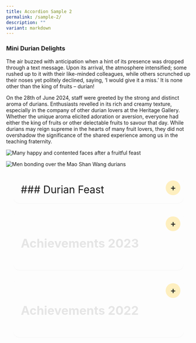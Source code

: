 ```yaml
---
title: Accordion Sample 2
permalink: /sample-2/
description: ""
variant: markdown
---
```

### Mini Durian Delights

The air buzzed with anticipation when a hint of its presence was dropped through a text message. Upon its arrival, the atmosphere intensified; some rushed up to it with their like-minded colleagues, while others scrunched up their noses yet politely declined, saying, ‘I would give it a miss.’ It is none other than the king of fruits – durian!

On the 28th of June 2024, staff were greeted by the strong and distinct aroma of durians. Enthusiasts revelled in its rich and creamy texture, especially in the company of other durian lovers at the Heritage Gallery. Whether the unique aroma elicited adoration or aversion, everyone had either the king of fruits or other delectable fruits to savour that day. While durians may reign supreme in the hearts of many fruit lovers, they did not overshadow the significance of the shared experience among us in the teaching fraternity.

<p><img alt="Many happy and contented faces after a fruitful feast" src="https://www.yiochukangsec.moe.edu.sg/images/Our%20Family/Staff/SWC%20Activities/Social/S17.png"></p>

<p><img alt="Men bonding over the Mao Shan Wang durians" src="https://www.yiochukangsec.moe.edu.sg/images/Our%20Family/Staff/SWC%20Activities/Social/S18.png"></p>


<details><summary>### Durian Feast</summary>
    <p>At the durian feast held on 31st July 2019, our staff were spoiled for choices. With a variety of fruits to choose from, the King of fruits was definitely the favourite. Staff who tried the Mao Shan Wang (MSW) durian, known to be the premium type, commented on its rich, bitter and heavily rich flavour.
     </p><p>It was indeed a great way to end the day and we had an enjoyable bonding session over the feasting.</p>
<p><img alt="Many happy and contented faces after a fruitful feast" src="https://www.yiochukangsec.moe.edu.sg/images/Our%20Family/Staff/SWC%20Activities/Social/S17.png"></p>
<p><img alt="Many happy and contented faces after a fruitful feast" src="https://www.yiochukangsec.moe.edu.sg/images/Our%20Family/Staff/SWC%20Activities/Social/S18.png"></p>
<p><img alt="Many happy and contented faces after a fruitful feast" src="https://www.yiochukangsec.moe.edu.sg/images/Our%20Family/Staff/SWC%20Activities/Social/S19.png"></p>

</details>


<details>
<summary><h3>Achievements 2023</h3></summary>
<section>
	<table>
    <thead>
        <tr>
            <th>Environment</th>
            <th></th>
        </tr>
    </thead>
    <tbody>
        <tr>
            <td>School Green Awards 2023</td>
            <td>Vanda Miss Joaquim Sustained Achievement Award</td>
        </tr>
        <tr>
            <td>Innovations &amp;amp; Enterprise</td>
            <td></td>
        </tr>
        <tr>
            <td>MOE INNERGY Award 2023</td>
            <td>Teaching and Learning Category - Bronze Award&lt;br&gt;The “Learn by Doing” Professional Development Model</td>
        </tr>
        <tr>
            <td>MOE Special Awards</td>
            <td></td>
        </tr>
        <tr>
            <td>LKY-Outstanding Normal &lt;br&gt;Course Award (NA) 2023</td>
            <td>Kylie Giam, Sec 5/2022</td>
        </tr>
        <tr>
            <td>MOE Special Awards</td>
            <td></td>
        </tr>
        <tr>
            <td>Service to Education Award 2023&lt;br&gt;(For School Advisory Committees)</td>
            <td>Ms Annie Chin (Silver)&lt;br&gt;Mr Kenneth Siow (Silver)&lt;br&gt;Mr Herald Yeo (Silver)</td>
        </tr>
        <tr>
            <td>Uniformed Groups</td>
            <td></td>
        </tr>
        <tr>
            <td>NPCC</td>
            <td>2022 Unit Overall Proficiency Award (UOPA)&lt;br&gt;\-&amp;nbsp;&amp;nbsp; Gold Award&lt;br&gt;&lt;br&gt;2023 SPF-NPCC Badge&lt;br&gt;\- Staff Sergeant, Liew Tze Wan, Sec 4&lt;br&gt;\- Staff Sergeant, Xiong Shiqi, Sec 4</td>
        </tr>
        <tr>
            <td>Red Cross Youth</td>
            <td>2022 Excellent Unit Award (EUA)&lt;br&gt;\- Gold Award&lt;br&gt;&lt;br&gt;2023 Director’s Award&lt;br&gt;\- Warrant Officer Teo Kai En, Alivia&lt;br&gt;&lt;br&gt;Ambassadors of Blood Donation Championship&lt;br&gt;\- Silver Award&lt;br&gt;&lt;br&gt;Disaster Risk Reduction Championship&lt;br&gt;\- Bronze Award&lt;br&gt;&lt;br&gt;First Aid Competition Junior (Lower Sec)&lt;br&gt;\- Silver Award&lt;br&gt;&lt;br&gt;First Aid Competition Senior (Upper Sec)&lt;br&gt;\- Bronze Award</td>
        </tr>
        <tr>
            <td>Clubs</td>
            <td></td>
        </tr>
        <tr>
            <td>Mechatronics, Aeronautics&lt;br&gt; &amp;amp; Robotics (MARs) Club</td>
            <td>IDE Series 2023 Robotics Competition&lt;br&gt;\- Top 5 out of 72 teams&lt;br&gt;&lt;br&gt;National Robotics Competition 2023&lt;br&gt;\- Finalists - 2 teams</td>
        </tr>
        <tr>
            <td>Aesthetics</td>
            <td></td>
        </tr>
        <tr>
            <td>Combined Performing Arts</td>
            <td>2023 National Day Parade: Act 4 “Shine Your Light” Dance</td>
        </tr>
        <tr>
            <td>Choir</td>
            <td>2021 SYF Presentation – Represented School under Special Provision (COVID-19)</td>
        </tr>
        <tr>
            <td>Concert Band</td>
            <td>2021 SYF Presentation – Certificate of Accomplishment</td>
        </tr>
        <tr>
            <td>Chinese Dance</td>
            <td>2021 SYF Presentation – Certificate of Accomplishment</td>
        </tr>
        <tr>
            <td>English Drama</td>
            <td>2021 SYF Presentation – Certificate of Accomplishment</td>
        </tr>
        <tr>
            <td>Indian Dance</td>
            <td>2021 SYF Presentation – Certificate of Distinction</td>
        </tr>
        <tr>
            <td>Malay Dance</td>
            <td>2021 SYF Presentation – Certificate of Accomplishment</td>
        </tr>
        <tr>
            <td>Arts Media and Design LLP</td>
            <td>2023 Voice of My Generation Music Competition Finals&lt;br&gt;&lt;br&gt;Junior Category&lt;br&gt;1st place – Team “Sound like the Morning”&lt;br&gt;\- Zhai Jun Bo, Sec 1&lt;br&gt;\- Loheath Ramesh, Sec 2&lt;br&gt;\- Louis Wong Chun Yik, Sec 2&lt;br&gt;\- Lim Wei Heng, Sec 3&lt;br&gt;\- Alex Marjanovic, Sec 3&lt;br&gt;&lt;br&gt;3rd place – Team “MCATS”&lt;br&gt;\- Clariss Ong Li Rong, Sec 3&lt;br&gt;\- Ong Tzy Yiin, Sec 3&lt;br&gt;\- Sami Sharieff II, Sec 3&lt;br&gt;\- Han Thong En, Sec 3&lt;br&gt;\- Phone Myat Thit, Sec 3</td>
        </tr>
        <tr>
            <td>Sports</td>
            <td></td>
        </tr>
        <tr>
            <td>Singapore Olympic Foundation - Peter Lim Scholarship 2023</td>
            <td>Encouragement Award&lt;br&gt;\- De Silva Ayra Chantel Taculod (For Athletics), Sec 1&lt;br&gt;</td>
        </tr>
        <tr>
            <td>Badminton</td>
            <td>National School Games C Division (Girls)&lt;br&gt;\- Top 8 South Zone</td>
        </tr>
        <tr>
            <td>Netball</td>
            <td>National School Games C Division&lt;br&gt;\- Top 6 South Zone&lt;br&gt;&lt;br&gt;National School Games B Division&lt;br&gt;\- Top 6 South Zone&lt;br&gt;&lt;br&gt;Yio Chu Kang Netball Carnival (Under 14)&lt;br&gt;\- 3rd</td>
        </tr>
        <tr>
            <td>Leadership Related</td>
            <td></td>
        </tr>
        <tr>
            <td>Our Singapore Leadership&lt;br&gt; Programme (OSLP) 2023</td>
            <td>Wong Miu Yu, Sec 4</td>
        </tr>
        <tr>
            <td>Languages and Humanities Related</td>
            <td></td>
        </tr>
        <tr>
            <td>International Model&lt;br&gt; United Nations Conference 2023</td>
            <td>Best Position Paper&lt;br&gt;\- Foo Su Fang, Sec 3</td>
        </tr>
        <tr>
            <td>National Youth&lt;br&gt; Environment Conference 2023</td>
            <td>Honourable Mentions&lt;br&gt;\- Fong Hao Zheng, Sec 4&lt;br&gt;\- Jason Boh, Sec 4</td>
        </tr>
        <tr>
            <td>Vetri Vizha 2023&lt;br&gt;Budding Writers’ Programme</td>
            <td>National Top 30 Budding Writers&lt;br&gt;\- Yoganandhan Harini Sai, Sec 4</td>
        </tr>
        <tr>
            <td>National Chinese&lt;br&gt; Challenge 2023</td>
            <td>National Top 30&lt;br&gt;\- Ji Junkai, Sec 4</td>
        </tr>
        <tr>
            <td>Inter-Secondary School&lt;br&gt; Blackout Poetry &amp;amp; Podcast Competition</td>
            <td>First Place&lt;br&gt;\- Nur Izzati Binte Jasman, Sec 3</td>
        </tr>
        <tr>
            <td>STEM Related</td>
            <td></td>
        </tr>
        <tr>
            <td>2023 All Singapore Mathematics Competition for Normal Course</td>
            <td>Individual Category:&lt;br&gt;Upper Secondary Normal Academic (Top 20)&lt;br&gt;\- 19th position - Halaharivi Shaurya Daman, Sec 3&lt;br&gt;&lt;br&gt;Lower Secondary Normal Academic (Top 20)&lt;br&gt;\- 4th position - Ong Yiting, Sec 2&lt;br&gt;\- 13th position - Ang Jun Sheng, Sec 2&lt;br&gt;&lt;br&gt;Lower Secondary Normal Technical (Top 20)&lt;br&gt;\- 11th position - Chia Li Yee, Sec 2&lt;br&gt;&lt;br&gt;Team Category:&lt;br&gt;Lower Secondary Normal Academic (1st position)&lt;br&gt;\- 1st position - Lim Jun Kai, Sec 2&lt;br&gt;\- 1st position - Ong Yiting, Sec 2&lt;br&gt;\- 1st position - Ang Jun Sheng, Sec 2</td>
        </tr>
        <tr>
            <td>NIE Mathematics Challenge 2023</td>
            <td>Higher Distinction&lt;br&gt;\- Guo Jingyi, Sec 1&lt;br&gt;\- Gui Mingyue, Sec 1&lt;br&gt;&lt;br&gt;Distinction&lt;br&gt;\- Liam Rain Ebriega Cena, Sec 1&lt;br&gt;\- Teekayuko Nathawat, Sec 1&lt;br&gt;\- Zhai Junbo, Sec 1&lt;br&gt;\- Tangsatapornpan Aukrit, Sec 1&lt;br&gt;\- Wu Jinlin, Sec 1</td>
        </tr>
        <tr>
            <td>Singapore and Asian Schools Math Olympiad (SASMO) 2023</td>
            <td>Bronze Award&lt;br&gt;\- Bowie Ong Yan Tao, Sec 2&lt;br&gt;\- Tino Seah Wei Le, Sec 2&lt;br&gt;\- Chia Yuan Kai, Sec 2&lt;br&gt;\- Elgin Tan Sie Yuan, Sec 2&lt;br&gt;\- Koh Chuen Hoe, Sec 2&lt;br&gt;\- Zaven Pang Xing Yu (Feng Xingyu), Sec 3&lt;br&gt;\- Kayen Leong Yu Ting, Sec 3&lt;br&gt;\- Kang Pin Xian, Sec 3&lt;br&gt;&lt;br&gt;Honourable Mention&lt;br&gt;\- Aaron Tan Kaixun, Sec 2&lt;br&gt;\- Pearl Aw Xue Jun (Hu Xuejun), Sec 2&lt;br&gt;\- Ramesh Loheath, Sec 2&lt;br&gt;\- Foong Qi Yuan, Ajax, Sec 2&lt;br&gt;\- Toh Shi Ming Shermin, Sec 2&lt;br&gt;\- Elise Tan Joo Hue (Chen Yuhui), Sec 2&lt;br&gt;\- Chua Dong Zhe, Sec 3</td>
        </tr>
        <tr>
            <td>Singapore Math Kangaroo Contest (SMKC) 2023</td>
            <td>Silver Award&lt;br&gt;\- Aaron Tan Kaixun, Sec 2&lt;br&gt;\- Zaven Pang Xing Yu (Feng Xingyu), Sec 3&lt;br&gt;&lt;br&gt;Bronze Award&lt;br&gt;\- Bowie Ong Yan Tao, Sec 2&lt;br&gt;\- Chia Yuan Kai, Sec 2&lt;br&gt;\- Elise Tan Joo Hue (Chen Yuhui), Sec&lt;br&gt;\- Lim Le Qi Clara, Sec 2&lt;br&gt;\- Xu You, Alden (Lin Xuyou), Sec 3&lt;br&gt;\- Kayen Leong Yu Ting, Sec 3&lt;br&gt;\- Wei Heng, Sec 3&lt;br&gt;\- Chua Dong Zhe, Sec 3&lt;br&gt;\- Jun Xi Darryl (Weng Junxi), Sec 3&lt;br&gt;&lt;br&gt;Honourable Mention&lt;br&gt;\- Wang Hong En, Sec 2&lt;br&gt;\- Clariss Ong Li Rong, Sec 3&lt;br&gt;\- Josua Valencia Van Mook, Sec 3&lt;br&gt;\- Gee Ming Xi, Sec 3</td>
        </tr>
        <tr>
            <td>43&lt;sup&gt;rd&lt;/sup&gt; International C.B. Paul Science Quiz 2023</td>
            <td>Bronze Award&lt;br&gt;\- Ong Zhi Yuan, Sec 4&lt;br&gt;&lt;br&gt;Merit Award&lt;br&gt;\- Ngan Kwan Teng, Sec 4&lt;br&gt;\- Ren Yanjia, Sec 4&lt;br&gt;&lt;br&gt;Honorable Mention&lt;br&gt;\- Kho Soong Yang, Sec 4</td>
        </tr>
        <tr>
            <td>24&lt;sup&gt;th&lt;/sup&gt; International Elementz Fair 2023</td>
            <td>Silver Award&lt;br&gt;\- Satish Kumar Pratishtha, Sec 3&lt;br&gt;\- Julian Koh Jun Rui, Sec 3&lt;br&gt;\- Ashley Farisya Binte Muhammad Faizal, Sec 3&lt;br&gt;\- Angelyn Low Shi Ning, Sec 3&lt;br&gt;\- Mohamed Aaqil Bishan, Sec 3&lt;br&gt;&lt;br&gt;Silver Award&lt;br&gt;\- Gee Ming Xi, Sec 3&lt;br&gt;\- Jolin Ang Rui En, Sec 3&lt;br&gt;\- Jasper Lim Jun Xiong, Sec 3&lt;br&gt;\- Joy Tan Jia Yi, Sec 3&lt;br&gt;\- Janice Lye Yu Tiam, Sec 3&lt;br&gt;&lt;br&gt;Bronze Award&lt;br&gt;\- Lim Rou Hui Charlynn, Sec 3&lt;br&gt;\- Lim Xu You Alden, Sec 3&lt;br&gt;\- Teow Qiao Ruo, Sec 3&lt;br&gt;\- Nazreen Fitria Izzati Binte Ngasti Wanto, Sec 3&lt;br&gt;\- Jovelynn Lim En Ting, Sec 3</td>
        </tr>
        <tr>
            <td>Singapore International STEM Innovation Challenge (SISTEMIC) 2023</td>
            <td>STEM Innovation Challenge - Silver Award (Voyager)&lt;br&gt;\- Foo Su Fang, Sec 3&lt;br&gt;\- Sami Sharieff Ii, Sec 3&lt;br&gt;\- Lim Wei Heng, Sec 3&lt;br&gt;&lt;br&gt;Design &amp;amp; Build Challenge - Most Sustainable Concept Award&lt;br&gt;\- Sami Sharieff Ii, Sec 3</td>
        </tr>
        <tr>
            <td>Singapore Science &amp;amp; Engineering Fair 2023</td>
            <td>Finalists&lt;br&gt;\- Foo Su Fang, Sec 3&lt;br&gt;\- Sami Sharieff Ii, Sec 3&lt;br&gt;\- Charlene Ng Li Shan, Sec 3</td>
        </tr>
        <tr>
            <td>---</td>
            <td></td>
        </tr>
    </tbody>
</table>

</section>

</details>

<details>
	<summary><h3>Achievements 2022</h3></summary>
<section>
<table>
    <thead>
        <tr>
            <th>Schools’ Green Award</th>
            <th>Vanda Miss Joaquim Sustained Achievement Award VIEW POST</th>
        </tr>
    </thead>
    <tbody>
        <tr>
            <td>Building and Construction Authority (BCA) Green Mark</td>
            <td>Gold status conferred in 2022</td>
        </tr>
        <tr>
            <td>Alba E-Waste Collection Drive 2022</td>
            <td>National Third</td>
        </tr>
        <tr>
            <td>MOE outstanding Innovator Award 2022</td>
            <td>Mr Wee Daiqi</td>
        </tr>
        <tr>
            <td>Network for Teaching Enterprise 2022</td>
            <td>Most Coordinated School Award</td>
        </tr>
        <tr>
            <td>NPCC</td>
            <td>2021 Unit Overall Proficiency Award (UOPA)Gold Award2021 SPF-NPCC Badge•  Staff Sergeant, Lim Boon Yu (4A)•  Staff Sergeant, Nur Rashiqa Binte Muhammad Risman (4E)</td>
        </tr>
        <tr>
            <td>Red Cross Youth</td>
            <td>2021 Excellent Unit Award (EUA)Gold Award2021 Director’s Award•  Sergeant, Muhammad Hazmi Bin Suhaimi (4T)</td>
        </tr>
        <tr>
            <td>Mechatronics, Aeronautics &amp; Robotics (MARs)</td>
            <td>Robo Genius Global Online CompetitionChampion Award•  Wong Zhen Kai Li Yun EnTask Competition - 3rd Place•  Nah Jiang Qi•  Muhammad Aslam Bin Mohammad FazliTask Competition – 4th Place•  Aswin Haran Hariharan•  Ralph Jilian Calvo GalanzaITE Ignite Skills Challenge 2022 - AI Car Challenge2nd Runners-up•  Muhammad Danish Bin Rashid•  Matyn Reaandy Bin Rahamudy•  Gaven Lim Jia JinITE Ignite Skills Challenge 2022 - Digital Making using MicrobitFinalists•  Mohamed Isa Charif•  Tapia Emmanuel Manansala•  Terence Ong Yuan Cheng</td>
        </tr>
        <tr>
            <td>Media Club</td>
            <td>2022 Our Schools, Ours Stories Contest (Youth Category)Best Video Award – Theme: What I Go To School For WATCH“Memories to be Treasured” by•  Yet Yan Shen•  Derrick See Kar Xun•  Neo Jun YuanBest Photo Story Award - Theme: Our School CommunityVIEW POSTPhoto entitled “A Professional in Our School” by•  Wirdatul Marsya Binte Mohammad Fazuli•  Siti Nurasyirah Binte Mohammad Hery•  Sukainah Binte Mohammad Fahrur Razi</td>
        </tr>
        <tr>
            <td>Choir</td>
            <td>2021 SYF Presentation – Represented School under Special Provision (COVID-19)</td>
        </tr>
        <tr>
            <td>Concert Band</td>
            <td>2021 SYF Presentation – Certificate of Accomplishment</td>
        </tr>
        <tr>
            <td>Chiinese Dance</td>
            <td>2021 SYF Presentation – Certificate of Accomplishment</td>
        </tr>
        <tr>
            <td>English Drama</td>
            <td>2021 SYF Presentation – Certificate of Accomplishment</td>
        </tr>
        <tr>
            <td>Indian Dance</td>
            <td>2021 SYF Presentation – Certificate of Distinction</td>
        </tr>
        <tr>
            <td>Malay Dance</td>
            <td>2021 SYF Presentation – Certificate of Accomplishment</td>
        </tr>
        <tr>
            <td>Arts Media and Design LLP</td>
            <td>Voice of My Generation Music Competition Finals (Junior Category) – 2nd runners up•  Clariss Ong Li Rong (2E)•  Han Thong En (2E)•  Ong Tzy Yiin (2E)•  Phone Myat Thit (2E)•  Sami Sharieff (2E)</td>
        </tr>
        <tr>
            <td>Singapore Olympic Foundation – Peter Lim Scholarship 2022</td>
            <td>Encouragement Award•  Koh Ruo Le (4E) for Rhythmic Gymnastics•  Ang Yuan Hui (4E) for Badminton</td>
        </tr>
        <tr>
            <td>National Schools Games 2022</td>
            <td>National Sailing Championship – 4th Place•  Koh Poh Ling, Abigail (4E)National School Games Sportsmanship Award (‘B’ Division)•  Koh Poh Ling, Abigail (4E) for Sailing•  Koh Ruo Le (4E) for Rhythmic Gymnastics•  Dewi Qistina Binte Muhammad Haidi (4A) for Netball</td>
        </tr>
        <tr>
            <td>Badminton</td>
            <td>Preliminary Round [South Zone]•  National School Games ‘B’ Division Championship (Boys)•  National School Games ‘B’ Division Championship (Girls)•  National School Games ‘C’ Division Championship (Boys)2nd round (Top 8 in South Zone)•  National School Games ‘C’ Division Championship (Girls)</td>
        </tr>
        <tr>
            <td>Basketball</td>
            <td>Preliminary Round•  National School Games ‘B’ Division Championship [South Zone]2nd round (Top 8 in South Zone)•  National School Games ‘C’ Division Championship</td>
        </tr>
        <tr>
            <td>Floorball</td>
            <td>Preliminary Round•  National School Games ‘B’ Division Championship2nd Round•  National School Games ‘C’ Division Championship</td>
        </tr>
        <tr>
            <td>Netball</td>
            <td>2nd round (Top 8 in South Zone)•  National School Games ‘B’ Division Championship•  National School Games ‘C’ Division ChampionshipChampion•  Deloitte Pesta Sukan 2022 ‘C’ Division</td>
        </tr>
        <tr>
            <td>2022 National Young Leaders Fellowship</td>
            <td>Fellowship Award (awarded to Top 30 nationwide)Raenisha SherridanNational Top 50Xu Yinuo, Nora</td>
        </tr>
        <tr>
            <td>2022 NYC Our Singapore Leadership Programme</td>
            <td>National Top 50Derrick See Kar Xun</td>
        </tr>
        <tr>
            <td>University of New South Wales (UNSW) English</td>
            <td>Secondary 21 Distinction, 3 Credits, 4 MeritsSecondary 32 Merits</td>
        </tr>
        <tr>
            <td>University of New South Wales (UNSW) Writing</td>
            <td>Secondary 21 Credit, 1 MeritSecondary 31 Distinction</td>
        </tr>
        <tr>
            <td>2022 Inter-Secondary SchoolTranslation Competition: 3T(Teriemah-Tutur-Tepat)</td>
            <td>Third Place•  Illya Batrisyah Putri Mohamad Bakri•  Nur Rashiqa Bite Muhammad Risman•  Siti Syahira Bite Muhammad RashidBest Translator•  Siti Syahira Binte Muhammad Rashid</td>
        </tr>
        <tr>
            <td>2022 National Tamil Language Speakers Competition</td>
            <td>Second Place•  Yoganandhan Harini Sai</td>
        </tr>
        <tr>
            <td>2022 National Tamil Creative Writing Competition</td>
            <td>Third Place•  John Britto Jeronicca Queen</td>
        </tr>
        <tr>
            <td>Vetri Vizha 2022 - Budding Writers’ and Budding Artistes’ Programme</td>
            <td>National Top 10 (Budding Writers)•  Harshini Elangovan•  Anas Mahmood Bin Abdul QuadirNational Top 10 (Budding Artistes)•  Janesh Raj S/o Logaraj Shashi Kumar•  Vetriyalagan Sivadharsan•  Dishika Angeline Anbalagan</td>
        </tr>
        <tr>
            <td>2022 All Singapore Mathematics Competition for Normal Course</td>
            <td>National Top 20 (Upper Sec NT Category)•  Ong Shun Jie Vincent (11th position)</td>
        </tr>
        <tr>
            <td>Singapore Mathematical Olympiad (SMO)</td>
            <td>Honourable Mention•  Lim Xu You,Alden•  Lim Wei Heng•  Ong Jun Xi Darryl</td>
        </tr>
        <tr>
            <td>Singapore and Asian Schools Math Olympiad (SASMO)</td>
            <td>Silver Award•  Clariss Ong Li Rong•  Lim Wei Heng•  Wang Yihan•  Soo Yong QiBronze Award•  Zaven Pang Xing Yu•  Nur Naurah Darwisyah Binte Mohamed Hafiz•  Josua Valencia Van Mook•  Ong Jun Xi Darryl•  Kang Pin Xian•  Ong Zhi Yuan•  Khoo Corey•  Ren Yanjia•  Nah Ee Heng, IanHonourable Mention•  Janice Lye Yu Tiam•  Gee Ming Xi•  Julian Koh Jun Rui•  Teo Kai En, Alivia•  Phey Kai En Karina•  Alarick Ong Tze Hou•  Tan You Ren, Zuriel</td>
        </tr>
        <tr>
            <td>11th International Biomedical Quiz 2022</td>
            <td>Bronze•  Koh Ruo LeMerit•  Tan Ying Shan•  Leora Wang Meize</td>
        </tr>
        <tr>
            <td>23rd International Elementz Fair 2022</td>
            <td>Gold – Team 4•  Joash Emmanuel•  Sam Michelle•  Charmaine Lee•  Priscilla Loh Hui Ying•  Raenisha SherridanSilver – Team 2•  Elisha Gabrielle d/o Nicholas•  Liew Tze Wan•  Ng Li Lin•  Nisrina Shaheen d/o Jamshaid KhanBronze – Team 1•  Dela Cruz Nicole Aira Hernandez•  Ikjeen New•  Jason Neo Jie Sen•  Yoganandahan Hairini Sai</td>
        </tr>
        <tr>
            <td>43rd International C.B. Paul Science Quiz 2022</td>
            <td>Individual Gold•  Li NuofanIndividual Bronze•  Cui Zixuan•  Koh Ruo Le•  Tan Ying Shan LeoraIndividual Merit•  Chu Jinyu•  Ng Guo Shen</td>
        </tr>
        <tr>
            <td>2022 Singapore Junior Chemistry Olympiad</td>
            <td>Individual Merit Award•  Yong Tuck Lam•  Wang Meize</td>
        </tr>
        <tr>
            <td>Unity Scientific Innovation Challenge</td>
            <td>Consolation Prize 1•  Yoganandhan Harini Sai•  Ikjeen New•  Liew Tze Wan•  Jason Neo Jie Sen</td>
        </tr>
    </tbody>
</table>
</section>
</details>

<style>				
@charset "UTF-8";

details {
    max-width: 100ch;
    margin: 1.5rem 1.25rem;
    padding: 1.25rem;
    background-color: none;
    border-radius: 1rem;
    box-shadow: 0 0.05rem 0.05rem rgba(0, 0, 0, 0.05);
}

details summary {
    display: flex;
    align-items: center;
    justify-content: space-between;
    font-weight: 400;
	  font-size: 1.75rem;
    margin-bottom: 0;
    transition: margin-bottom 0.5s ease;
    position: relative;
}

details summary::-webkit-details-marker,
details summary::marker {
    content: " ";
    display: none;
}

details summary::after {
    content: "+";
    font-size: 1.5rem;
    font-weight: 500;
    line-height: 1;
    margin-right: 0.8rem;
    cursor: pointer;
    background-color: rgba(255, 195, 5, 0.25);
    padding: 0.75rem;
    display: grid;
    place-content: center;
    aspect-ratio: 1;
    line-height: 0;
    position: absolute;
    top: -0.5rem;
    right: -1.5rem;
    border-radius: 50%;
}

details *:not(summary) {
    animation-name: fade;
    animation-duration: 0.5s;
}

details[open] summary {
    margin-bottom: 1.5rem;
}

details[open] summary::after {
    content: "×";
}

@keyframes fade {
    0% {
        opacity: 0;
    }

    2.5% {
        opacity: 0.02;
    }

    5% {
        opacity: 0.05;
    }

    10% {
        opacity: 0.1;
    }

    25% {
        opacity: 0.25;
    }

    60% {
        opacity: 0.6;
    }

    100% {
        opacity: 1;
    }
}
	</style>